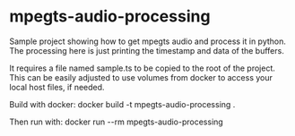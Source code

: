 # mpegts-audio-processing
Sample project showing how to get mpegts audio and process it in python. The
processing here is just printing the timestamp and data of the buffers.

It requires a file named sample.ts to be copied to the root of the project.
This can be easily adjusted to use volumes from docker to access your local
host files, if needed.

Build with docker:
docker build -t mpegts-audio-processing .

Then run with:
docker run --rm mpegts-audio-processing
